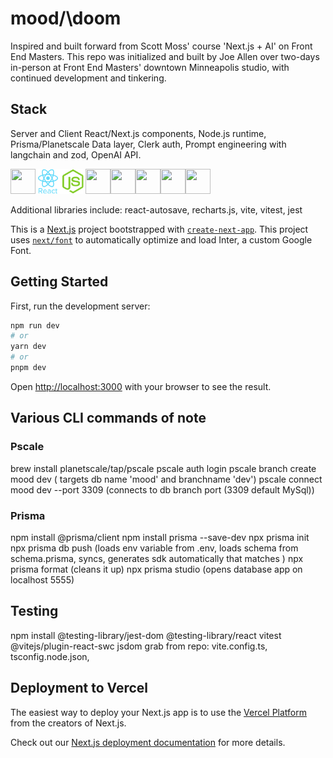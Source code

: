 # mood/\doom

Inspired and built forward from Scott Moss' course 'Next.js + AI' on Front End Masters. This repo was initialized and built by Joe Allen over two-days in-person at Front End Masters' downtown Minneapolis studio, with continued development and tinkering.

## Stack

Server and Client React/Next.js components, Node.js runtime, Prisma/Planetscale Data layer, Clerk auth, Prompt engineering with langchain and zod, OpenAI API.

<a href="https://nextjs.org/docs"><img src="https://seeklogo.com/images/N/next-js-icon-logo-EE302D5DBD-seeklogo.com.png" height="40px" width="40px" /></a><a href="https://reactjs.org/"><img src="https://raw.githubusercontent.com/devicons/devicon/master/icons/react/react-original-wordmark.svg" height="40px" width="40px" /></a><a href="https://nodejs.org/en/"><img src="https://raw.githubusercontent.com/devicons/devicon/master/icons/nodejs/nodejs-original.svg" height="40px" width="40px" /></a><a href="https://tailwindcss.com/"><img src="https://shadowblood.gallerycdn.vsassets.io/extensions/shadowblood/tailwind-moon/3.0.2/1673948732518/Microsoft.VisualStudio.Services.Icons.Default" height="40px" width="40px" /></a><a href="https://planetscale.com/docs"><img src="https://seeklogo.com/images/P/planetscale-logo-0EEA8CAEB4-seeklogo.com.png" height="40px" width="40px" /></a><a href="https://www.prisma.io/docs"><img src="https://cdn.icon-icons.com/icons2/2148/PNG/512/prisma_icon_132076.png" height="40px" width="40px" /></a><a href="https://clerk.com/docs"><img src="https://images.g2crowd.com/uploads/product/image/social_landscape/social_landscape_c58d5fd4ba449e621bdcd01ac1f00976/clerk-dev.png" height="40px" width="40px" /></a><a href="https://docs.langchain.com/docs/"><img src="https://blog.langchain.dev/content/images/size/w256h256/2023/01/parroticon-1.png" height="40px" width="40px" /></a>

Additional libraries include: react-autosave, recharts.js, vite, vitest, jest

This is a [Next.js](https://nextjs.org/) project bootstrapped with [`create-next-app`](https://github.com/vercel/next.js/tree/canary/packages/create-next-app).
This project uses [`next/font`](https://nextjs.org/docs/basic-features/font-optimization) to automatically optimize and load Inter, a custom Google Font.

## Getting Started

First, run the development server:

```bash
npm run dev
# or
yarn dev
# or
pnpm dev
```

Open [http://localhost:3000](http://localhost:3000) with your browser to see the result.

## Various CLI commands of note

### Pscale

brew install planetscale/tap/pscale
pscale auth login
pscale branch create mood dev
( targets db name 'mood' and branchname 'dev')
pscale connect mood dev --port 3309
(connects to db branch port (3309 default MySql))

### Prisma

npm install @prisma/client
npm install prisma --save-dev
npx prisma init
npx prisma db push
(loads env variable from .env, loads schema from schema.prisma, syncs, generates sdk automatically that matches )
npx prisma format
(cleans it up)
npx prisma studio
(opens database app on localhost 5555)

## Testing

npm install @testing-library/jest-dom @testing-library/react vitest @vitejs/plugin-react-swc jsdom
grab from repo: vite.config.ts, tsconfig.node.json,

## Deployment to Vercel

The easiest way to deploy your Next.js app is to use the [Vercel Platform](https://vercel.com/new?utm_medium=default-template&filter=next.js&utm_source=create-next-app&utm_campaign=create-next-app-readme) from the creators of Next.js.

Check out our [Next.js deployment documentation](https://nextjs.org/docs/deployment) for more details.
